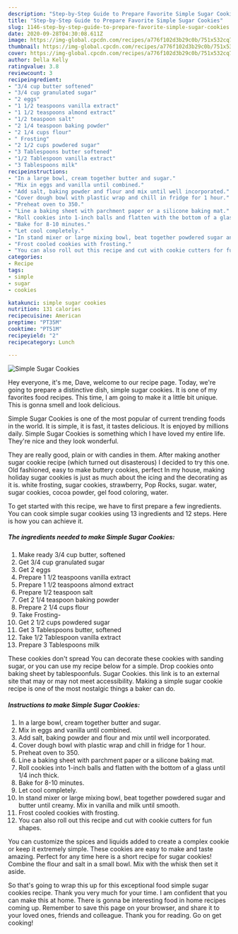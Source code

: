 ```yaml
---
description: "Step-by-Step Guide to Prepare Favorite Simple Sugar Cookies"
title: "Step-by-Step Guide to Prepare Favorite Simple Sugar Cookies"
slug: 1146-step-by-step-guide-to-prepare-favorite-simple-sugar-cookies
date: 2020-09-28T04:30:08.611Z
image: https://img-global.cpcdn.com/recipes/a776f102d3b29c0b/751x532cq70/simple-sugar-cookies-recipe-main-photo.jpg
thumbnail: https://img-global.cpcdn.com/recipes/a776f102d3b29c0b/751x532cq70/simple-sugar-cookies-recipe-main-photo.jpg
cover: https://img-global.cpcdn.com/recipes/a776f102d3b29c0b/751x532cq70/simple-sugar-cookies-recipe-main-photo.jpg
author: Della Kelly
ratingvalue: 3.8
reviewcount: 3
recipeingredient:
- "3/4 cup butter softened"
- "3/4 cup granulated sugar"
- "2 eggs"
- "1 1/2 teaspoons vanilla extract"
- "1 1/2 teaspoons almond extract"
- "1/2 teaspoon salt"
- "2 1/4 teaspoon baking powder"
- "2 1/4 cups flour"
- " Frosting"
- "2 1/2 cups powdered sugar"
- "3 Tablespoons butter softened"
- "1/2 Tablespoon vanilla extract"
- "3 Tablespoons milk"
recipeinstructions:
- "In a large bowl, cream together butter and sugar."
- "Mix in eggs and vanilla until combined."
- "Add salt, baking powder and flour and mix until well incorporated."
- "Cover dough bowl with plastic wrap and chill in fridge for 1 hour."
- "Preheat oven to 350."
- "Line a baking sheet with parchment paper or a silicone baking mat."
- "Roll cookies into 1-inch balls and flatten with the bottom of a glass until 1/4 inch thick."
- "Bake for 8-10 minutes."
- "Let cool completely."
- "In stand mixer or large mixing bowl, beat together powdered sugar and butter until creamy. Mix in vanilla and milk until smooth."
- "Frost cooled cookies with frosting."
- "You can also roll out this recipe and cut with cookie cutters for fun shapes."
categories:
- Recipe
tags:
- simple
- sugar
- cookies

katakunci: simple sugar cookies 
nutrition: 131 calories
recipecuisine: American
preptime: "PT35M"
cooktime: "PT51M"
recipeyield: "2"
recipecategory: Lunch

---
```



![Simple Sugar Cookies](https://img-global.cpcdn.com/recipes/a776f102d3b29c0b/751x532cq70/simple-sugar-cookies-recipe-main-photo.jpg)

Hey everyone, it's me, Dave, welcome to our recipe page. Today, we're going to prepare a distinctive dish, simple sugar cookies. It is one of my favorites food recipes. This time, I am going to make it a little bit unique. This is gonna smell and look delicious.

Simple Sugar Cookies is one of the most popular of current trending foods in the world. It is simple, it is fast, it tastes delicious. It is enjoyed by millions daily. Simple Sugar Cookies is something which I have loved my entire life. They're nice and they look wonderful.

They are really good, plain or with candies in them. After making another sugar cookie recipe (which turned out disasterous) I decided to try this one. Old fashioned, easy to make buttery cookies, perfect In my house, making holiday sugar cookies is just as much about the icing and the decorating as it is. white frosting, sugar cookies, strawberry, Pop Rocks, sugar. water, sugar cookies, cocoa powder, gel food coloring, water.


To get started with this recipe, we have to first prepare a few ingredients. You can cook simple sugar cookies using 13 ingredients and 12 steps. Here is how you can achieve it.

<!--inarticleads1-->

##### The ingredients needed to make Simple Sugar Cookies:

1. Make ready 3/4 cup butter, softened
1. Get 3/4 cup granulated sugar
1. Get 2 eggs
1. Prepare 1 1/2 teaspoons vanilla extract
1. Prepare 1 1/2 teaspoons almond extract
1. Prepare 1/2 teaspoon salt
1. Get 2 1/4 teaspoon baking powder
1. Prepare 2 1/4 cups flour
1. Take  Frosting-
1. Get 2 1/2 cups powdered sugar
1. Get 3 Tablespoons butter, softened
1. Take 1/2 Tablespoon vanilla extract
1. Prepare 3 Tablespoons milk


These cookies don&#39;t spread You can decorate these cookies with sanding sugar, or you can use my recipe below for a simple. Drop cookies onto baking sheet by tablespoonfuls. Sugar Cookies. this link is to an external site that may or may not meet accessibility. Making a simple sugar cookie recipe is one of the most nostalgic things a baker can do. 

<!--inarticleads2-->

##### Instructions to make Simple Sugar Cookies:

1. In a large bowl, cream together butter and sugar.
1. Mix in eggs and vanilla until combined.
1. Add salt, baking powder and flour and mix until well incorporated.
1. Cover dough bowl with plastic wrap and chill in fridge for 1 hour.
1. Preheat oven to 350.
1. Line a baking sheet with parchment paper or a silicone baking mat.
1. Roll cookies into 1-inch balls and flatten with the bottom of a glass until 1/4 inch thick.
1. Bake for 8-10 minutes.
1. Let cool completely.
1. In stand mixer or large mixing bowl, beat together powdered sugar and butter until creamy. Mix in vanilla and milk until smooth.
1. Frost cooled cookies with frosting.
1. You can also roll out this recipe and cut with cookie cutters for fun shapes.


You can customize the spices and liquids added to create a complex cookie or keep it extremely simple. These cookies are easy to make and taste amazing. Perfect for any time here is a short recipe for sugar cookies! Combine the flour and salt in a small bowl. Mix with the whisk then set it aside. 

So that's going to wrap this up for this exceptional food simple sugar cookies recipe. Thank you very much for your time. I am confident that you can make this at home. There is gonna be interesting food in home recipes coming up. Remember to save this page on your browser, and share it to your loved ones, friends and colleague. Thank you for reading. Go on get cooking!
